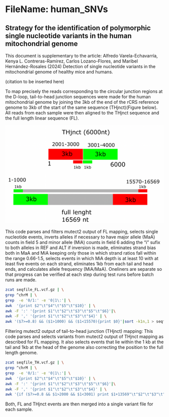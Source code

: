 # FileName: human_SNVs

## Strategy for the identification of polymorphic single nucleotide variants in the human mitochondrial genome

This document is supplementary to the article:
Alfredo Varela-Echavarría, Kenya L. Contreras-Ramírez, Carlos Lozano-Flores, and Maribel Hernández-Rosales (2024) Detection of single nucleotide variants in the mitochondrial genome of healthy mice and humans.

(citation to be inserted here)

To map precisely the reads corresponding to the circular junction regions at the D-loop, tail-to-head junction sequences were made for the human mitochondrial genome by joining the 3kb of the end of the rCRS reference genome to 3kb of the start of the same sequence (THjnct)(Figure below). All reads from each sample were then aligned to the THjnct sequence and the full length linear sequence (FL).

![Strategy to generate tail-to-head-junction!](Fig2.png)

 This code parses and filters mutect2 output of FL mapping, selects single nucleotide events, inverts alleles if necessary to have major allele (MaA) counts in field 5 and minor allele (MiA) counts in field 6 adding the “i” sufix to both alleles in REF and ALT if inversion is made, eliminates strand bias both in MaA and MiA keeping only those in which strand ratios fall within the range 0.66-1.5, selects events in which MiA depth is at least 10 with at least five events on each strand, eliminates 1kb from each tail and head ends, and calculates allele frequency (MiA/MaA). Oneliners are separate so that progress can be verified at each step during test runs before batch runs are made.

 ```bash
zcat seqfile_FL.vcf.gz | \
grep ^chrM | \
grep  -e '0/1:' -e '0|1\:'| \
awk  '{print $2"\t"$4"\t"$5"\t"$10}' | \
awk -F ':' '{print $1"\t"$2"\t"$3"\t"$5"\t"$6}'|\
awk -F ',' '{print $1"\t"$2"\t"$3"\t"$4}' | \
awk '($7>=0.8) && ($1>1000) && ($1<15570){print $0}'|sort -k1n,1 > seqfile_FL.HAP.fltrd
```

Filtering mutect2 output of tail-to-head junction (THjnct) mapping:
This code parses and selects variants from mutect2 output of THjnct mapping as described for FL mapping. It also selects events that lie within the 1 kb at the tail and 1kb at the head of the genome also correcting the position to the full length genome.

```bash
zcat seqfile_TH.vcf.gz | \
grep ^chrM | \
grep  -e '0/1:' -e '0|1\:'| \
awk  '{print $2"\t"$4"\t"$5"\t"$10}' | \
awk -F ':' '{print $1"\t"$2"\t"$3"\t"$5"\t"$6}'|\
awk -F ',' '{print $1"\t"$2"\t"$3"\t"$4}' | \
awk '{if ($7>=0.8 && $1>2000 && $1<3001) print $1+13569"\t"$2"\t"$3"\t"$4"\t"$5"\t"$6"\t"$7"\t"$8"\t"$9"\t"$10"\t"$11; else if ($7>=0.8 && $1>3000 && $1<4001) print $1-3000"\t"$2"\t"$3"\t"$4"\t"$5"\t"$6"\t"$7"\t"$8"\t"$9"\t"$10"\t"$11}'> seqfile_TH.HAP.fltrd.1
```
Both, FL and THjnct events are then merged into a single variant file for each sample.

